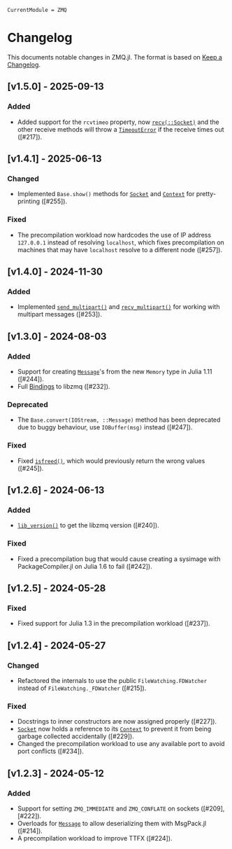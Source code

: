 ```@meta
CurrentModule = ZMQ
```

# Changelog

This documents notable changes in ZMQ.jl. The format is based on [Keep a
Changelog](https://keepachangelog.com).

## [v1.5.0] - 2025-09-13

### Added
- Added support for the `rcvtimeo` property, now [`recv(::Socket)`](@ref) and
  the other receive methods will throw a [`TimeoutError`](@ref) if the receive
  times out ([#217]).

## [v1.4.1] - 2025-06-13

### Changed
- Implemented `Base.show()` methods for [`Socket`](@ref) and [`Context`](@ref)
  for pretty-printing ([#255]).

### Fixed
- The precompilation workload now hardcodes the use of IP address `127.0.0.1`
  instead of resolving `localhost`, which fixes precompilation on machines that
  may have `localhost` resolve to a different node ([#257]).

## [v1.4.0] - 2024-11-30

### Added
- Implemented [`send_multipart()`](@ref) and [`recv_multipart()`](@ref) for
  working with multipart messages ([#253]).

## [v1.3.0] - 2024-08-03

### Added
- Support for creating [`Message`](@ref)'s from the new `Memory` type in Julia
  1.11 ([#244]).
- Full [Bindings](@ref) to libzmq ([#232]).

### Deprecated
- The `Base.convert(IOStream, ::Message)` method has been deprecated due to
  buggy behaviour, use `IOBuffer(msg)` instead ([#247]).

### Fixed
- Fixed [`isfreed()`](@ref), which would previously return the wrong values
  ([#245]).

## [v1.2.6] - 2024-06-13

### Added

- [`lib_version()`](@ref) to get the libzmq version ([#240]).

### Fixed

- Fixed a precompilation bug that would cause creating a sysimage with
  PackageCompiler.jl on Julia 1.6 to fail ([#242]).

## [v1.2.5] - 2024-05-28

### Fixed

- Fixed support for Julia 1.3 in the precompilation workload ([#237]).

## [v1.2.4] - 2024-05-27

### Changed

- Refactored the internals to use the public `FileWatching.FDWatcher` instead of
  `FileWatching._FDWatcher` ([#215]).

### Fixed

- Docstrings to inner constructors are now assigned properly ([#227]).
- [`Socket`](@ref) now holds a reference to its [`Context`](@ref) to prevent it from
  being garbage collected accidentally ([#229]).
- Changed the precompilation workload to use any available port to avoid port
  conflicts ([#234]).

## [v1.2.3] - 2024-05-12

### Added

- Support for setting `ZMQ_IMMEDIATE` and `ZMQ_CONFLATE` on sockets ([#209],
  [#222]).
- Overloads for [`Message`](@ref) to allow deserializing them with MsgPack.jl
  ([#214]).
- A precompilation workload to improve TTFX ([#224]).
